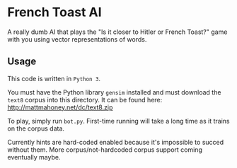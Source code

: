 # French Toast AI

A really dumb AI that plays the "Is it closer to Hitler or French Toast?" game with you using vector representations of words.

## Usage

This code is written in `Python 3`.

You must have the Python library `gensim` installed and must download the `text8` corpus into this directory. It can be found here: http://mattmahoney.net/dc/text8.zip

To play, simply run `bot.py`. First-time running will take a long time as it trains on the corpus data.

Currently hints are hard-coded enabled because it's impossible to succed without them. More corpus/not-hardcoded corpus support coming eventually maybe.

